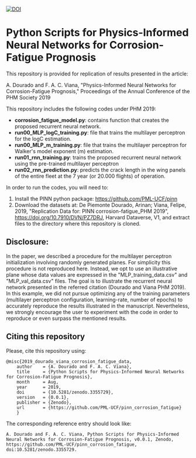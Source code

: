 [![DOI](https://zenodo.org/badge/178286276.svg)](https://zenodo.org/badge/latestdoi/178286276)
# Python Scripts for Physics-Informed Neural Networks for Corrosion-Fatigue Prognosis

This repository is provided for replication of results presented in the article:

A. Dourado and F. A. C. Viana, "Physics-Informed Neural Networks for Corrosion-Fatigue Prognosis," Proceedings of the Annual Conference of the PHM Society 2019

This repository includes the following codes under PHM 2019:
- **corrosion_fatigue_model.py**: contains function that creates the proposed recurrent neural network.
- **run00_MLP_logC_training.py**: file that trains the multilayer perceptron for the logC estimation.
- **run00_MLP_m_training.py**: file that trains the multilayer perceptron for Walker's model exponent (m) estimation.
- **run01_rnn_training.py**: trains the proposed recurrent neural network using the pre-trained multilayer perceptron
- **run02_rnn_prediction.py**: predicts the crack length in the wing panels of the entire fleet at the 7 year (or 20.000 flights) of operation. 

In order to run the codes, you will need to:
1. Install the PINN python package: https://github.com/PML-UCF/pinn
2. Download the datasets at: De Piemonte Dourado, Arinan; Viana, Felipe, 2019, "Replication Data for: PINN corrosion-fatigue_PHM 2019", https://doi.org/10.7910/DVN/PZ7DRJ, Harvard Dataverse, V1, and extract files to the directory where this repository is cloned.

## Disclosure:
In the paper, we described a procedure for the multilayer perceptron initialization involving randomly generated planes. For simplicity this procedure is not reproduced here. Instead, we opt to use an illustrative plane whose data values are expressed in the "MLP_training_data.csv" and "MLP_val_data.csv" files. The goal is to illustrate the recurrent neural network presented in the referred citation (Dourado and Viana PHM 2019). In this example, we did not pursue optimizing any of the training parameters (multilayer perceptron configuration, learning-rate, number of epochs) to accurately reproduce the results illustrated in the manuscript. Nevertheless, we strongly encourage the user to experiment with the code in order to reproduce or even surpass the mentioned results.

## Citing this repository

Please, cite this repository using: 

    @misc{2019_dourado_viana_corrosion_fatigue_data,
        author    = {A. Dourado and F. A. C. Viana},
        title     = {Python Scripts for Physics-Informed Neural Networks for Corrosion-Fatigue Prognosis},
        month     = Aug,
        year      = 2019,
        doi       = {10.5281/zenodo.3355729},
        version   = {0.0.1},
        publisher = {Zenodo},
        url       = {https://github.com/PML-UCF/pinn_corrosion_fatigue}
        }
  The corresponding reference entry should look like:

    A. Dourado and F. A. C. Viana, Python Scripts for Physics-Informed Neural Networks for Corrosion-Fatigue Prognosis, v0.0.1, Zenodo, https://github.com/PML-UCF/pinn_corrosion_fatigue, doi:10.5281/zenodo.3355729.

